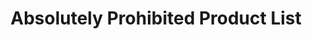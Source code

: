---
layout: page
title: Absolutely Prohibited Product List
permalink: "/consumers/absolutely-prohibited-list/"
main: |- 
    1. Air Pistols

    2. Airmail Photographic Printing Paper.

    3. All counterfeit/pirated materials or articles including Base or Counterfeit Coin of any Country.

    4. Beads composed of inflammable celluloid or other similar substances.

    5. Blank invoices.

    6. Coupons for Foreign Football pools or other betting arrangements.

    7. Cowries.

    8. Exhausted tea or tea mixed with other substances. For the purposes of this item, &quot;exhausted tea&quot; means any tea which has been deprived of its proper quality, strength, or virtue by steeping, infusion, decoction or other means.

    9. Implements appertaining to the reloading of cartridges.

    10. Indecent or obscene prints, painting, books, cards, engraving or any indecent or obscene articles.

    11. Manilas.

    12. Matches made with white phosphorous.

    13. Materials of any description with a design which, considering the purpose for which any such material is
    intended to be used, is likely in - the opinion of the president to create a breach of the peace or to offend
    the religious views of any class of persons in Nigeria.
    14. Meat, Vegetables or other provisions declared by a health officer to be unfit for human consumption.

    15. Piece goods and all other textiles including wearing apparel, hardware of all kinds&#39; crockery and china or
    earthenware goods bearing inscriptions (whether in Roman or Arabic characters) from the Koran or from
    the traditions and commentaries on the Koran.

    16. Pistols disguised in any form.

    17. Second-hand clothing.

    18. Silver or metal alloy coins not being legal tender in Nigeria.

    19. Nuclear Industrial waste and other Toxic waste

    20. Spirits:

    A. Other than -
    * Alcoholic bitters, liqueurs, cordials and mixtures admitted as such in his discretion by the Comptroller-General and which are not deemed to be injurious spirits within the meaning of any enactment or law relating to liquor or liquor licensing.

    * Brandy, i.e. a Spirit Distilled in Grape-growing countries from fermented grape juice and from no other materials and Stored in wood for a period of three years;

    * Drugs and medicinal spirits admitted as such in his discretion by the Comptroller-General.

    * Gin, i.e. Spirit- Produced by distillation from a mixed mash of cereal grains only saccharified by the diastase of malt and the Flavoured by redistillation with juniper berries and other vegetable ingredients and of a brand which has been notified as an approved brand by notice in the Gazette and in containers labeled with the name and address of the owner of the brand; or Produced by distillation at least three times in a pot-still from mixed mash or barley, rye and maize saccharified by diastase of malt - and then rectified by re-distillation in a potstill after the addition of juniper berries and other vegetable materials.

    * Methylated or denatured spirit, i.e. - Mineralized Methylated spirit mixed as follows: - To every ninety parts by volume of spirits nine and one-half parts by volume of wood naphtha and one-half of one part by volume of crude pyridine and to every 455 litres of the mixture 1.7 litres of mineral naphtha or petroleum oil and not less than 0.7 grammes by weight of powdered aniline dye (Methyl violet) and so in proportion for any quantity less than 455 litres; and Industrial Methylated spirit imported under license from the Comptroller-General and mixed as ollows: - To every ninety-five parts by volume of spirits five parts by volume of wood naphtha and also one-half of one part by volume of the mixture; and Spirits denatured for a particular purpose in such manner as the Comptroller-General in any special circumstance may permit;

    * Perfumed Spirits

    * Rum i.e. a Spirit - Distilled direct from sugar-cane products in sugar-cane growing countries; and Stored in wood for a period of three years.

    * Spirits imported for medical or scientific purposes, subject to such conditions as the Comptroller-General may prescribe;

    * Spirits totally unfit for use as portable spirits admitted to entry as such in the discretion by the Comptroller-General; and

    * Whisky, i.e. a Spirit- Obtained by distillation from a mash or cereal grains saccharified by diastase of malt; and Stored in wood for a period of three years.

    B. Containing more than forty-eight and one-half per centum of pure alcohol by volume except denatured, medicated and perfumed spirits, and such other spirits which the Comptroller-General, in his discretion, may allow to be imported subject to such conditions as he may see fit to Impose.

    C. Weapons of any description which in the opinion of the Comptroller-General are designed for the discharge of any noxious liquid, gas or other similar substance and any ammunition containing or in the opinion of the Comptroller- General or adapted to contain any noxious liquid, gas or other similar substances
---